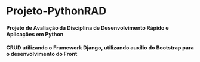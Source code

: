 # Projeto-PythonRAD
#### Projeto de Avaliação da Disciplina de Desenvolvimento Rápido e Aplicações em Python
#### CRUD utilizando o Framework Django, utilizando auxílio do Bootstrap para o desenvolvimento do Front
